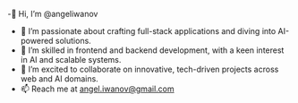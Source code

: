 -👋 Hi, I’m @angeliwanov
- 👀 I’m passionate about crafting full-stack applications and diving into AI-powered solutions.
- 🌱 I’m skilled in frontend and backend development, with a keen interest in AI and scalable systems.
- 💞️ I’m excited to collaborate on innovative, tech-driven projects across web and AI domains.
- 📫 Reach me at angel.iwanov@gmail.com
